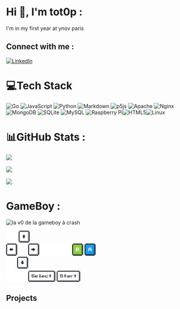 # Hi 👋, I'm tot0p :
I'm in my first year at ynov paris

## Connect with me :
[![LinkedIn](https://img.shields.io/badge/LinkedIn-%230077B5.svg?logo=linkedin&logoColor=white)](https://linkedin.com/in/thomas-lemaitre78) 

# 💻Tech Stack
![Go](https://img.shields.io/badge/go-%2300ADD8.svg?style=for-the-badge&logo=go&logoColor=white) ![JavaScript](https://img.shields.io/badge/javascript-%23323330.svg?style=for-the-badge&logo=javascript&logoColor=%23F7DF1E) ![Python](https://img.shields.io/badge/python-3670A0?style=for-the-badge&logo=python&logoColor=ffdd54) ![Markdown](https://img.shields.io/badge/markdown-%23000000.svg?style=for-the-badge&logo=markdown&logoColor=white) ![p5js](https://img.shields.io/badge/p5.js-ED225D?style=for-the-badge&logo=p5.js&logoColor=FFFFFF) ![Apache](https://img.shields.io/badge/apache-%23D42029.svg?style=for-the-badge&logo=apache&logoColor=white) ![Nginx](https://img.shields.io/badge/nginx-%23009639.svg?style=for-the-badge&logo=nginx&logoColor=white) ![MongoDB](https://img.shields.io/badge/MongoDB-%234ea94b.svg?style=for-the-badge&logo=mongodb&logoColor=white) ![SQLite](https://img.shields.io/badge/sqlite-%2307405e.svg?style=for-the-badge&logo=sqlite&logoColor=white) ![MySQL](https://img.shields.io/badge/mysql-%2300f.svg?style=for-the-badge&logo=mysql&logoColor=white) ![Raspberry Pi](https://img.shields.io/badge/-RaspberryPi-C51A4A?style=for-the-badge&logo=Raspberry-Pi)![HTML5](https://img.shields.io/badge/html5-%23E34F26.svg?style=for-the-badge&logo=html5&logoColor=white)![Linux](https://img.shields.io/badge/Linux-FCC624?style=for-the-badge&logo=linux&logoColor=black)

# 📊GitHub Stats :
![](https://github-readme-stats.vercel.app/api/top-langs/?username=Tot0p&theme=gruvbox&hide_border=true&layout=compact&langs_count=10&hide=HTML,CSS)

![](https://github-readme-stats.vercel.app/api?username=Tot0p&theme=gruvbox&hide_border=true&include_all_commits=true&count_private=false)

![](https://github-readme-streak-stats.herokuapp.com/?user=Tot0p&theme=gruvbox&hide_border=true)

# GameBoy :
<img alt="la v0 de la gameboy à crash" src="https://goboy-api.onrender.com/Totope/user" width="300"></img>

<img src="img/blank.png" width="30"/> <a href="https://goboy-api.onrender.com/Totope/user/up?callback=https://github.com/tot0p#gameboy-"><img src="img/up.png" width="30"/></a>
<br><a href="https://goboy-api.onrender.com/Totope/user/left?callback=https://github.com/tot0p#gameboy-"><img src="img/left.png" width="30"/></a><img src="img/blank.png" width="30"/><a href="https://goboy-api.onrender.com/Totope/user/right?callback=https://github.com/tot0p#gameboy-"><img src="img/right.png" width="30"/></a><img src="img/blank.png" width="30"/><img src="img/blank.png" width="30"/><img src="img/blank.png" width="30"/><a href="https://goboy-api.onrender.com/Totope/user/b?callback=https://github.com/tot0p#gameboy-"><img src="img/B.png" width="30"/></a> <a href="https://goboy-api.onrender.com/Totope/user/a?callback=https://github.com/tot0p#gameboy-"><img src="img/A.png" width="30"/></a>
<br><a href="https://goboy-api.onrender.com/Totope/user/down?callback=https://github.com/tot0p#gameboy-"><img src="img/blank.png" width="30"/><img src="img/down.png" width="30"/></a>
<br><img src="img/blank.png" width="30"/><img src="img/blank.png" width="30"/><a href="https://goboy-api.onrender.com/Totope/user/select?callback=https://github.com/tot0p#gameboy-"><img src="img/select.png" height="30"/></a> <a href="https://goboy-api.onrender.com/Totope/user/start?callback=https://github.com/tot0p#gameboy-"><img src="img/start.png" height="30" /></a>



## Projects

<!--TABLE-->
<!--/TABLE-->